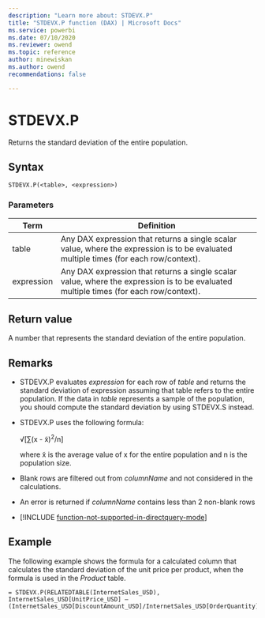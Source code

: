 ```yaml
---
description: "Learn more about: STDEVX.P"
title: "STDEVX.P function (DAX) | Microsoft Docs"
ms.service: powerbi 
ms.date: 07/10/2020
ms.reviewer: owend
ms.topic: reference
author: minewiskan
ms.author: owend 
recommendations: false

---
```

# STDEVX.P

Returns the standard deviation of the entire population.  
  
## Syntax  
  
```dax
STDEVX.P(<table>, <expression>)  
```
  
### Parameters  

|Term|Definition|  
|--------|--------------|  
| table  | Any DAX expression that returns a single scalar value, where the expression is to be evaluated multiple times (for each row/context).  |  
|expression   | Any DAX expression that returns a single scalar value, where the expression is to be evaluated multiple times (for each row/context).   |
  
## Return value

A number that represents the standard deviation of the entire population.  
  
## Remarks  
  
- STDEVX.P evaluates *expression* for each row of *table* and returns the standard deviation of expression assuming that table refers to the entire population. If the data in *table* represents a sample of the population, you should compute the standard deviation by using STDEVX.S instead.  
  
- STDEVX.P uses the following formula:  
  
    √[∑(x - x̃)<sup>2</sup>/n]  
  
    where x̃ is the average value of x for the entire population and n is the population size.
  
- Blank rows are filtered out from *columnName* and not considered in the calculations.  
  
- An error is returned if *columnName* contains less than 2 non-blank rows  
  
- [!INCLUDE [function-not-supported-in-directquery-mode](includes/function-not-supported-in-directquery-mode.md)]
  
## Example

The following example shows the formula for a calculated column that calculates the standard deviation of the unit price per product, when the formula is used in the *Product* table.  
  
```dax
= STDEVX.P(RELATEDTABLE(InternetSales_USD), InternetSales_USD[UnitPrice_USD] – (InternetSales_USD[DiscountAmount_USD]/InternetSales_USD[OrderQuantity]))  
```

